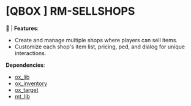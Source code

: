# [QBOX ] RM-SELLSHOPS

:shopping_cart:   | __**Features**__:

- Create and manage multiple shops where players can sell items.
- Customize each shop's item list, pricing, ped, and dialog for unique interactions.

__**Dependencies**__:

- [ox_lib](https://github.com/overextended/ox_lib)
- [ox_inventory](https://github.com/overextended/ox_inventory)
- [ox_target](https://github.com/overextended/ox_target) 
- [mt_lib](https://github.com/MT-Scripts/mt_lib)
